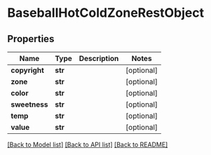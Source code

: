 # BaseballHotColdZoneRestObject

## Properties
Name | Type | Description | Notes
------------ | ------------- | ------------- | -------------
**copyright** | **str** |  | [optional] 
**zone** | **str** |  | [optional] 
**color** | **str** |  | [optional] 
**sweetness** | **str** |  | [optional] 
**temp** | **str** |  | [optional] 
**value** | **str** |  | [optional] 

[[Back to Model list]](../README.md#documentation-for-models) [[Back to API list]](../README.md#documentation-for-api-endpoints) [[Back to README]](../README.md)

